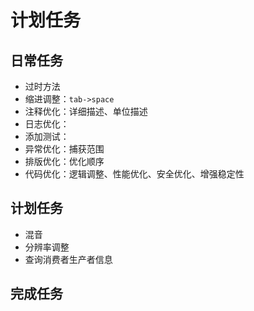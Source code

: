 # 计划任务

## 日常任务

* 过时方法
* 缩进调整：`tab->space`
* 注释优化：详细描述、单位描述
* 日志优化：
* 添加测试：
* 异常优化：捕获范围
* 排版优化：优化顺序
* 代码优化：逻辑调整、性能优化、安全优化、增强稳定性

## 计划任务

* 混音
* 分辨率调整
* 查询消费者生产者信息

## 完成任务
